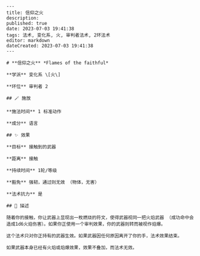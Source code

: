 
    ---
    title: 信仰之火
    description: 
    published: true
    date: 2023-07-03 19:41:38
    tags: 法术, 变化系, 火, 审判者法术, 2环法术
    editor: markdown
    dateCreated: 2023-07-03 19:41:38
    ---

    # **信仰之火** *Flames of the faithful*

    **学派** 变化系 \[火\] 

    **环位** 审判者 2

    ## 🪄 施放

    **施法时间** 1 标准动作

    **成分** 语言

    ## ✨ 效果 

    **目标** 接触到的武器 

    **距离** 接触  

    **持续时间** 1轮/等级 

    **豁免** 强韧，通过则无效 （物体，无害）

    **法术抗力** 是

    ## 📖 描述

    随着你的接触，你让武器上显现出一枚燃烧的符文，使得武器视同一把火焰武器 （成功命中会造成1d6火焰伤害）。如果你正使用一个审判效果，你的武器则转而被视作焰爆。

    这个法术只对你正持有的武器生效。如果武器因任何原因离开了你的手，法术效果结束。

    如果武器本身已经有火焰或焰爆效果，效果不叠加，而法术无效。
    